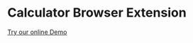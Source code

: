 Calculator Browser Extension
====================
<a href="http://demo.calculatorextension.com/">Try our online Demo<a>
